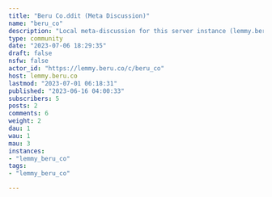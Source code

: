 ```yaml
---
title: "Beru Co.ddit (Meta Discussion)" 
name: "beru_co"
description: "Local meta-discussion for this server instance (lemmy.beru.co)."
type: community
date: "2023-07-06 18:29:35"
draft: false
nsfw: false
actor_id: "https://lemmy.beru.co/c/beru_co"
host: lemmy.beru.co
lastmod: "2023-07-01 06:18:31"
published: "2023-06-16 04:00:33"
subscribers: 5
posts: 2
comments: 6
weight: 2
dau: 1
wau: 1
mau: 3
instances:
- "lemmy_beru_co"
tags: 
- "lemmy_beru_co"

---
```

